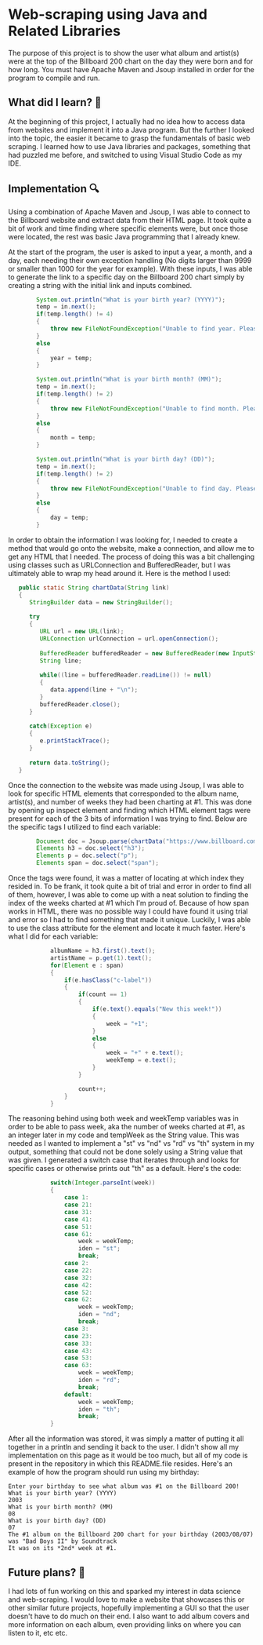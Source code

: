 <h1>
   Web-scraping using Java and Related Libraries
</h1>

<p>
  The purpose of this project is to show the user what album and artist(s) were at the top of the Billboard 200 chart on the day they were born and for how long. You must have Apache Maven and Jsoup installed in order for the program to compile and run. 
</p>

<h2>
  What did I learn? 🤔
</h2>

<p>
  At the beginning of this project, I actually had no idea how to access data from websites and implement it into a Java program. But the further I looked into the topic, the easier it became to grasp the fundamentals of basic web scraping. I learned how to use Java libraries and packages, something that had puzzled me before, and switched to using Visual Studio Code as my IDE.
</p>

<h2>
  Implementation 🔍
</h2>

<p>
  Using a combination of Apache Maven and Jsoup, I was able to connect to the Billboard website and extract data from their HTML page. It took quite a bit of work and time finding where specific elements were, but once those were located, the rest was basic Java programming that I already knew.

  At the start of the program, the user is asked to input a year, a month, and a day, each needing their own exception handling (No digits larger than 9999 or smaller than 1000 for the year for example). With these inputs, I was able to generate the link to a specific day on the Billboard 200 chart simply by creating a string with the initial link and inputs combined. 

```java
        System.out.println("What is your birth year? (YYYY)");
        temp = in.next();
        if(temp.length() != 4)
        {
            throw new FileNotFoundException("Unable to find year. Please try again using the 'YYYY' format. Exiting program.");
        }
        else
        {
            year = temp;
        }

        System.out.println("What is your birth month? (MM)");
        temp = in.next();
        if(temp.length() != 2)
        {
            throw new FileNotFoundException("Unable to find month. Please try again using the 'MM' format. Exiting program.");
        }
        else
        {
            month = temp;
        }

        System.out.println("What is your birth day? (DD)");
        temp = in.next();
        if(temp.length() != 2)
        {
            throw new FileNotFoundException("Unable to find day. Please try again using the 'DD' format. Exiting program.");
        }
        else
        {
            day = temp;
        }
```

   In order to obtain the information I was looking for, I needed to create a method that would go onto the website, make a connection, and allow me to get any HTML that I needed. The process of doing this was a bit challenging using classes such as URLConnection and BufferedReader, but I was ultimately able to wrap my head around it. Here is the method I used:

```java
   public static String chartData(String link)
   {
      StringBuilder data = new StringBuilder();
      
      try
      {
         URL url = new URL(link);
         URLConnection urlConnection = url.openConnection();
         
         BufferedReader bufferedReader = new BufferedReader(new InputStreamReader(urlConnection.getInputStream())); 
         String line;
         
         while((line = bufferedReader.readLine()) != null)
         {
            data.append(line + "\n");
         }
         bufferedReader.close();
      }
      
      catch(Exception e)
      {
         e.printStackTrace();
      }
      
      return data.toString();
   }
```
   
  Once the connection to the website was made using Jsoup, I was able to look for specific HTML elements that corresponded to the album name, artist(s), and number of weeks they had been charting at #1. This was done by opening up inspect element and finding which HTML element tags were present for each of the 3 bits of information I was trying to find. Below are the specific tags I utilized to find each variable:
   
```java
        Document doc = Jsoup.parse(chartData("https://www.billboard.com/charts/billboard-200/"+year+"-"+month+"-"+day));
        Elements h3 = doc.select("h3");
        Elements p = doc.select("p");
        Elements span = doc.select("span");
```

Once the tags were found, it was a matter of locating at which index they resided in. To be frank, it took quite a bit of trial and error in order to find all of them, however, I was able to come up with a neat solution to finding the index of the weeks charted at #1 which I'm proud of. Because of how span works in HTML, there was no possible way I could have found it using trial and error so I had to find something that made it unique. Luckily, I was able to use the class attribute for the element and locate it much faster. Here's what I did for each variable:
   
```java
            albumName = h3.first().text();
            artistName = p.get(1).text();
            for(Element e : span)
            {
                if(e.hasClass("c-label"))
                {
                    if(count == 1)
                    {
                        if(e.text().equals("New this week!"))
                        {
                            week = "+1";
                        }
                        else
                        {
                            week = "+" + e.text();
                            weekTemp = e.text();
                        }
                    }

                    count++;
                }
            }
```

The reasoning behind using both week and weekTemp variables was in order to be able to pass week, aka the number of weeks charted at #1, as an integer later in my code and tempWeek as the String value. This was needed as I wanted to implement a "st" vs "nd" vs "rd" vs "th" system in my output, something that could not be done solely using a String value that was given. I generated a switch case that iterates through and looks for specific cases or otherwise prints out "th" as a default. Here's the code: 
   
```java
            switch(Integer.parseInt(week))
            {
                case 1:
                case 21:
                case 31:
                case 41:
                case 51:
                case 61:
                    week = weekTemp;
                    iden = "st";
                    break;
                case 2:
                case 22:
                case 32:
                case 42:
                case 52:
                case 62:
                    week = weekTemp;
                    iden = "nd";
                    break;
                case 3:
                case 23:
                case 33:
                case 43:
                case 53:
                case 63:
                    week = weekTemp;
                    iden = "rd";
                    break;
                default:
                    week = weekTemp;
                    iden = "th";
                    break;
            }
```

   After all the information was stored, it was simply a matter of putting it all together in a println and sending it back to the user. I didn't show all my implementation on this page as it would be too much, but all of my code is present in the repository in which this README.file resides. Here's an example of how the program should run using my birthday:

```
Enter your birthday to see what album was #1 on the Billboard 200!
What is your birth year? (YYYY)
2003
What is your birth month? (MM)
08
What is your birth day? (DD)
07
The #1 album on the Billboard 200 chart for your birthday (2003/08/07) was "Bad Boys II" by Soundtrack
It was on its *2nd* week at #1.
```
</p>


<h2>
  Future plans? 📅
</h2>

<p>
  I had lots of fun working on this and sparked my interest in data science and web-scraping. I would love to make a website that showcases this or other similar future projects, hopefully implementing a GUI so that the user doesn't have to do much on their end. I also want to add album covers and more information on each album, even providing links on where you can listen to it, etc etc. 
</p>
